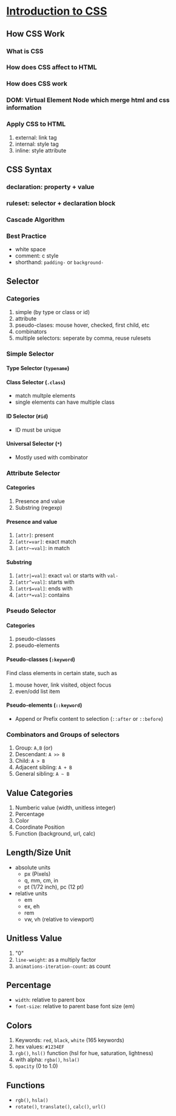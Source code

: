 # [Introduction to CSS](https://developer.mozilla.org/en-US/docs/Learn/CSS/Introduction_to_CSS)

## How CSS Work

### What is CSS
### How does CSS affect to HTML
### How does CSS work
### DOM: Virtual Element Node which merge html and css information
### Apply CSS to HTML

1. external: link tag
2. internal: style tag
3. inline: style attribute

## CSS Syntax

### declaration: property + value
### ruleset: selector + declaration block
### Cascade Algorithm
### Best Practice

* white space
* comment: c style
* shorthand: `padding-` or `background-`

## Selector

### Categories

1. simple (by type or class or id)
2. attribute
3. pseudo-clases: mouse hover, checked, first child, etc
4. combinators
5. multiple selectors: seperate by comma, reuse rulesets

### Simple Selector

#### Type Selector (`typename`)

#### Class Selector (`.class`)

* match multple elements
* single elements can have multiple class

#### ID Selector (`#id`)

* ID must be unique

#### Universal Selector (`*`)

* Mostly used with combinator

### Attribute Selector

#### Categories
1. Presence and value
2. Substring (regexp)

#### Presence and value

1. `[attr]`: present
2. `[attr=var]`: exact match
3. `[attr~=val]`: in match

#### Substring 

1. `[attr|=val]`: exact `val` or starts with `val-`
2. `[attr^=val]`: starts with
3. `[attr$=val]`: ends with
4. `[attr*=val]`: contains

### Pseudo Selector

#### Categories

1. pseudo-classes
2. pseudo-elements

#### Pseudo-classes (`:keyword`)

Find class elements in certain state, such as
1. mouse hover, link visited, object focus
2. even/odd list item

#### Pseudo-elements (`::keyword`)

* Append or Prefix content to selection (`::after` or `::before`)

### Combinators and Groups of selectors

1. Group: `A,B` (or)
2. Descendant: `A >> B`
3. Child: `A > B`
4. Adjacent sibling: `A + B`
5. General sibling: `A ~ B`

## Value Categories

1. Numberic value (width, unitless integer)
2. Percentage
3. Color
4. Coordinate Position
5. Function (background, url, calc)

## Length/Size Unit

* absolute units
  * px (Pixels)
  * q, mm, cm, in
  * pt (1/72 inch), pc (12 pt)
* relative units
  * em
  * ex, eh
  * rem
  * vw, vh (relative to viewport)

## Unitless Value

1. "0"
2. `line-weight`: as a multiply factor
3. `animations-iteration-count`: as count

## Percentage

* `width`: relative to parent box
* `font-size`: relative to parent base font size (em)

## Colors

1. Keywords: `red`, `black`, `white` (165 keywords)
2. hex values: `#1234EF`
3. `rgb()`, `hsl()` function (hsl for hue, saturation, lightness)
4. with alpha: `rgba()`, `hsla()`
5. `opacity` (0 to 1.0)

## Functions

* `rgb()`, `hsla()`
* `rotate()`, `translate()`, `calc()`, `url()`
 
